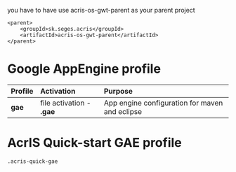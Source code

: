 you have to have use acris-os-gwt-parent as your parent project
```
<parent>
	<groupId>sk.seges.acris</groupId>
	<artifactId>acris-os-gwt-parent</artifactId>
</parent>
```

# Google AppEngine profile #

| **Profile** | **Activation** | **Purpose** |
|:------------|:---------------|:------------|
| **gae**     | file activation - **.gae** | App engine configuration for maven and eclipse |

# AcrIS Quick-start GAE profile #

`.acris-quick-gae`